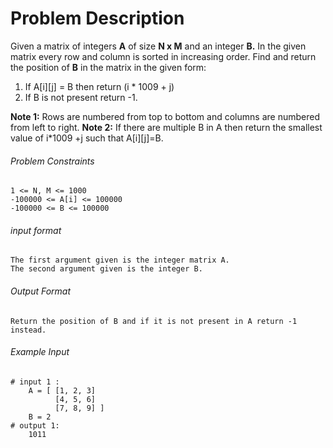 # Problem Description

Given a matrix of integers **A** of size **N x M** and an integer **B.**
In the given matrix every row and column is sorted in increasing order. Find and return the position of **B** in the matrix in the given form:
1. If A[i][j] = B then return (i * 1009 + j)
2. If B is not present return -1.

**Note 1:** Rows are numbered from top to bottom and columns are numbered from left to right.
**Note 2:** If there are multiple B in A then return the smallest value of i*1009 +j such that A[i][j]=B.

###### Problem Constraints

```
1 <= N, M <= 1000
-100000 <= A[i] <= 100000
-100000 <= B <= 100000
```

###### input format

``` 
The first argument given is the integer matrix A.
The second argument given is the integer B.
```

###### Output Format

```
Return the position of B and if it is not present in A return -1 instead.
```

###### Example Input

```
# input 1 : 
    A = [ [1, 2, 3]
          [4, 5, 6]
          [7, 8, 9] ]
    B = 2   
# output 1: 
    1011
```
